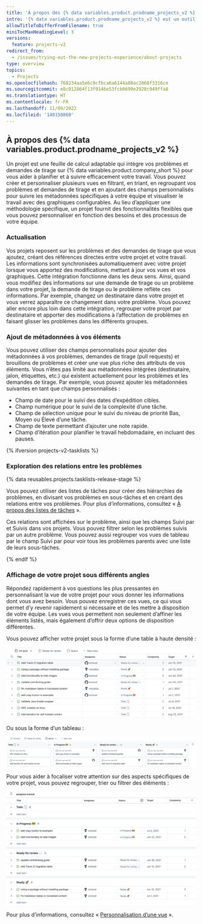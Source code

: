 ```yaml
---
title: 'À propos des {% data variables.product.prodname_projects_v2 %}'
intro: '{% data variables.product.prodname_projects_v2 %} est un outil flexible et adaptable qui permet de planifier et de suivre le travail sur {% data variables.product.company_short %}.'
allowTitleToDifferFromFilename: true
miniTocMaxHeadingLevel: 3
versions:
  feature: projects-v2
redirect_from:
  - /issues/trying-out-the-new-projects-experience/about-projects
type: overview
topics:
  - Projects
ms.openlocfilehash: 768234aa5e6c9cfbca6a6144a80ac2868f3316ce
ms.sourcegitcommit: e8c012864f13f9146e53fcb0699e2928c949ffa8
ms.translationtype: HT
ms.contentlocale: fr-FR
ms.lasthandoff: 11/09/2022
ms.locfileid: '148158860'
---
```

## À propos des {% data variables.product.prodname_projects_v2 %}

Un projet est une feuille de calcul adaptable qui intègre vos problèmes et demandes de tirage sur {% data variables.product.company_short %} pour vous aider à planifier et à suivre efficacement votre travail. Vous pouvez créer et personnaliser plusieurs vues en filtrant, en triant, en regroupant vos problèmes et demandes de tirage et en ajoutant des champs personnalisés pour suivre les métadonnées spécifiques à votre équipe et visualiser le travail avec des graphiques configurables. Au lieu d’appliquer une méthodologie spécifique, un projet fournit des fonctionnalités flexibles que vous pouvez personnaliser en fonction des besoins et des processus de votre équipe.

### Actualisation

Vos projets reposent sur les problèmes et des demandes de tirage que vous ajoutez, créant des références directes entre votre projet et votre travail. Les informations sont synchronisées automatiquement avec votre projet lorsque vous apportez des modifications, mettant à jour vos vues et vos graphiques. Cette intégration fonctionne dans les deux sens. Ainsi, quand vous modifiez des informations sur une demande de tirage ou un problème dans votre projet, la demande de tirage ou le problème reflète ces informations. Par exemple, changez un destinataire dans votre projet et vous verrez apparaître ce changement dans votre problème. Vous pouvez aller encore plus loin dans cette intégration, regrouper votre projet par destinataire et apporter des modifications à l’affectation de problèmes en faisant glisser les problèmes dans les différents groupes.

### Ajout de métadonnées à vos éléments

Vous pouvez utiliser des champs personnalisés pour ajouter des métadonnées à vos problèmes, demandes de tirage (pull requests) et brouillons de problèmes et créer une vue plus riche des attributs de vos éléments. Vous n’êtes pas limité aux métadonnées intégrées (destinataire, jalon, étiquettes, etc.) qui existent actuellement pour les problèmes et les demandes de tirage. Par exemple, vous pouvez ajouter les métadonnées suivantes en tant que champs personnalisés :

- Champ de date pour le suivi des dates d’expédition cibles.
- Champ numérique pour le suivi de la complexité d’une tâche.
- Champ de sélection unique pour le suivi du niveau de priorité Bas, Moyen ou Élevé d’une tâche.
- Champ de texte permettant d’ajouter une note rapide.
- Champ d’itération pour planifier le travail hebdomadaire, en incluant des pauses.

{% ifversion projects-v2-tasklists %}

### Exploration des relations entre les problèmes

{% data reusables.projects.tasklists-release-stage %}

Vous pouvez utiliser des listes de tâches pour créer des hiérarchies de problèmes, en divisant vos problèmes en sous-tâches et en créant des relations entre vos problèmes. Pour plus d’informations, consultez « [À propos des listes de tâches](/issues/tracking-your-work-with-issues/about-tasklists) ».

Ces relations sont affichées sur le problème, ainsi que les champs Suivi par et Suivis dans vos projets. Vous pouvez filtrer selon les problèmes suivis par un autre problème. Vous pouvez aussi regrouper vos vues de tableau par le champ Suivi par pour voir tous les problèmes parents avec une liste de leurs sous-tâches.

{% endif %}

### Affichage de votre projet sous différents angles

Répondez rapidement à vos questions les plus pressantes en personnalisant la vue de votre projet pour vous donner les informations dont vous avez besoin. Vous pouvez enregistrer ces vues, ce qui vous permet d’y revenir rapidement si nécessaire et de les mettre à disposition de votre équipe. Les vues vous permettent non seulement d’affiner les éléments listés, mais également d’offrir deux options de disposition différentes.

Vous pouvez afficher votre projet sous la forme d’une table à haute densité :

![Table d’un projet](/assets/images/help/issues/projects_table.png)

Ou sous la forme d’un tableau :

![Tableau d’un projet](/assets/images/help/issues/projects_board.png)

Pour vous aider à focaliser votre attention sur des aspects spécifiques de votre projet, vous pouvez regrouper, trier ou filtrer des éléments :

![Vue du projet](/assets/images/help/issues/project_view.png)

Pour plus d’informations, consultez « [Personnalisation d’une vue](/issues/planning-and-tracking-with-projects/customizing-views-in-your-project/customizing-a-view) ».
